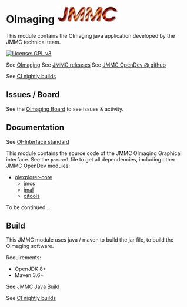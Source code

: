 # OImaging    ![JMMC logo](doc/JMMC-logo.jpg)

This module contains the OImaging java application developed by the JMMC technical team.

[![License: GPL v3](https://img.shields.io/badge/License-GPLv3-blue.svg)](LICENSE)


See [OImaging](https://www.jmmc.fr/oimaging)
See [JMMC releases](https://www.jmmc.fr/releases/)
See [JMMC OpenDev @ github](https://github.com/JMMC-OpenDev/)

See [CI nightly builds](https://github.com/JMMC-OpenDev/jmmc-java-build/actions/workflows/build.yml)


## Issues / Board

See the [OImaging Board](https://github.com/orgs/JMMC-OpenDev/projects/3) to see issues & activity.


## Documentation

See [OI-Interface standard](https://github.com/JMMC-OpenDev/OI-Imaging-JRA)


This module contains the source code of the JMMC OImaging Graphical interface.
See the `pom.xml` file to get all dependencies, including other JMMC OpenDev modules:
- [oiexplorer-core](https://github.com/JMMC-OpenDev/oiexplorer-core)
    - [jmcs](https://github.com/JMMC-OpenDev/jmcs)
    - [jmal](https://github.com/JMMC-OpenDev/jmal)
    - [oitools](https://github.com/JMMC-OpenDev/oitools)

To be continued...


## Build

This JMMC module uses java / maven to build the jar file, to build the OImaging software.

Requirements:
- OpenJDK 8+
- Maven 3.6+

See [JMMC Java Build](https://github.com/JMMC-OpenDev/jmmc-java-build)

See [CI nightly builds](https://github.com/JMMC-OpenDev/jmmc-java-build/actions/workflows/build.yml)

